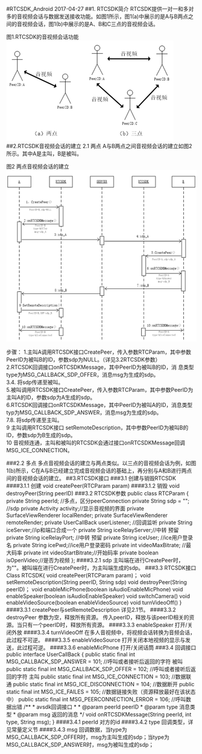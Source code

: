 #RTCSDK_Android
2017-04-27
##1. RTCSDK简介
RTCSDK提供一对一和多对多的音视频会话与数据发送接收功能。如图1所示，图1(a)中展示的是A与B两点之间的音视频会话，图1(b)中展示的是A、B和C三点的音视频会话。

图1.RTCSDK的音视频会话功能
![](./RTCSDK/RTCSDK-conversation.png)
##2.RTCSDK音视频会话的建立
2.1 两点
A与B两点之间音视频会话的建立如图2所示。其中A是主叫，B是被叫。

图2 两点音视频会话的建立
![](./RTCSDK/RTCSDK-establish.png)

步骤：
1.主叫A调用RTCSDK接口CreatePeer，传入参数RTCParam，其中参数PeerID为被叫B的ID，参数sdp为NULL。（详见3.2RTCSDK参数）</br>
2.RTCSDK回调接口onRTCSDKMessage，其中PeerID为被叫B的ID，消	息类型type为MSG_CALLBACK_SDP_OFFER，消息msg为生成的sdp。</br>
3.4. 将sdp传递至被叫。</br>
5.被叫调用RTCSDK接口CreatePeer，传入参数RTCParam，其中参数PeerID为主叫A的ID，参数sdp为A生成的sdp。</br>
6.RTCSDK回调接口onRTCSDKMessage，其中PeerID为被叫A的ID，消息类型typ为MSG_CALLBACK_SDP_ANSWER，消息msg为生成的sdp。</br>
7.8. 将sdp传递至主叫。</br>
9 主叫调用RTCSDK接口  setRemoteDescription，其中参数PeerID为被叫B的ID，参数sdp为B生成的sdp。</br>
10	音视频连通，主叫和被叫的RTCSDK会通过接口onRTCSDKMessage回调MSG_ICE_CONNECTION。

###2.2 多点
多点音视频会话的建立与两点类似。以三点的音视频会话为例，如图1(b)所示，C在A与B已经建立完成音视频会话的基础上，再分别与A和B进行两点间的音视频会话的建立。
##3.RTCSDK接口
###3.1 创建与销毁RTCSDK
####3.1.1 创建
void createPeer(RTCParam param)
####3.1.2 销毁
void destroyPeer(String peerID)
###3.2 RTCSDK参数
	public class RTCParam {
	    private String peerId;   //多点，区分peerConnection
	    private String sdp = "";         //sdp
	    private Activity activity;//显示音视频的界面
	    private SurfaceViewRenderer localRender;
	    private SurfaceViewRenderer remoteRender;
	    private UserCallBack userListener; //回调监听
	    private String iceServer;//ip和端口合成一个
	    private String iceRelayServer;//中转 预留
	    private String iceRelayPort;  //中转 预留
	    private String iceUser; //ice用户登录名
	    private String icePwd;//ice用户登录密码
	    private int videoMaxBitrate; //最大码率
	    private int videoStartBitrate;//开始码率
	    private boolean isOpenVideo;//是否为视频
	};
####3.2.1 sdp
	主叫端在进行CreatePeer时，为""。被叫端在进行CreatePeer时，为主叫端生成的sdp。
###3.3 RTCSDK接口
	Class RTCSDK{
	 void createPeer(RTCParam param)；
	 void setRemoteDescription(String peerID, String sdp)
	 void destroyPeer(String peerID)；
	 void enableMicPhone(boolean isAudioEnableMicPhone)
	 void enableSpeaker(boolean isAudioEnableSpeaker)
	 void switchCamera()
	 void enableVideoSource(boolean enableVideoSource)
	 void turnVideoOff()
	}
####3.3.1 createPeer与setRemoteDescription
详见2.1节。
####3.3.2 destroyPeer
参数为空，释放所有资源。
传入peerID，释放与该peerID相关的资源。当只有一个peerID时，释放所有资源。
####3.3.3 enableSpeaker
打开/关闭外放
####3.3.4 turnVideoOff
在多人音视频中，将视频会话转换为音频会话，此过程不可逆。
####3.3.5 enableVideoSource
打开关闭本地视频的显示与发送，此过程可逆。
####3.3.6 enableMicPhone
打开/关闭话筒
###3.4 回调接口
	public interface UserCallBack {
	    public static final int MSG_CALLBACK_SDP_ANSWER = 101;
	   //呼叫或者接听后返回的字符  被叫
	    public static final int MSG_CALLBACK_SDP_OFFER = 102; 
	   //呼叫或者接听后返回的字符 主叫
	    public static final int MSG_ICE_CONNECTION = 103; 
	   //数据联通
	    public static final int MSG_ICE_DISCONNECTION = 104;
	   //数据断开
	    public static final int MSG_ICE_FAILES = 105; 
	    //数据链接失败（资源释放最好在该状态中）
	    public static final int MSG_PEERCONNECTION_ERROR = 106;
	   //呼叫数据出错
	    /**
	     * avsdk回调接口
	     *
	     * @param peerId peerID
	     * @param type   消息类型
	     * @param msg    返回的消息
	     */
	    void onRTCSDKMessage(String peerId, int type, String msg);
	}
####3.4.1 peerId
对方的id
####3.4.2 type
回调类型，详见常量定义节
####3.4.3 msg
回调数据，当type为MSG_CALLBACK_SDP_OFFER时，msg为主叫生成的sdp；当type为MSG_CALLBACK_SDP_ANSWER时，msg为被叫生成的sdp；
